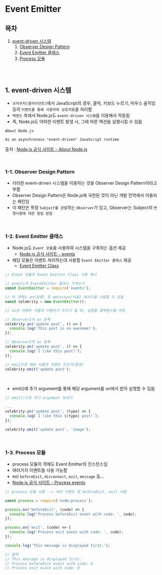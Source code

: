 # Event Emitter

## 목차

1. [event-driven 시스템](#1-event-driven-시스템)
    1. [Observer Design Pattern](#1-1-observer-design-pattern)
    2. [Event Emitter 클래스](#1-2-event-emitter-클래스)
    3. [Process 모듈](#1-3-process-모듈)

<br/>
<br/>

## 1. event-driven 시스템

- `브라우저(클라이언트)`에서 JavaScript의 경우, 클릭, 키보드 누르기, 마우스 움직임 등의 `이벤트를 통해 사용자와 상호작용`을 처리함
- `백엔드` 측에서 Node.js도 `event-driven 시스템`을 이용해서 작동됨
- 즉, Node.js도 어떠한 이벤트 발생 시, 그에 따른 액션을 실행시킬 수 있음

```
About Node.js

As an asynchronous "event-driven" JavaScript runtime
```

출처 : [Node.js 공식 사이트 - About Node.js](https://nodejs.org/en/about)

<br/>

### 1-1. Observer Design Pattern

- 이러한 event-driven 시스템을 이용하는 것을 Observer Design Pattern이라고 부름
- Observer Design Pattern은 Node.js에 국한된 것이 아닌 개발 전역에서 이용되는 패턴임
- 이 패턴은 특정 `Subject를 관찰`하는 `Observer`가 있고, Observer는 Subject의 `변경사항에 대한 알림 받음`

<br/>

### 1-2. Event Emitter 클래스

- Node.js도 `Event 모듈`을 사용하여 시스템을 구축하는 옵션 제공
  - [Node.js 공식 사이트 - events](https://nodejs.org/api/events.html#events)
- 해당 모듈은 이벤트 처리하는데 사용할 `Event Emitter 클래스` 제공
  - [Event Emitter Class](https://nodejs.org/api/events.html#class-eventemitter)

```javascript
// Event 모듈의 Event Emitter Class 사용 예시

// events의 EventEmitter 클래스 가져오기
const EventEmitter = require('events');

// 이 객체는 on(등록) 및 emission(사용) 메서드를 사용할 수 있음
const celebrity = new EventEmitter();

// on은 이벤트 이름과 이벤트가 트리거 될 때, 실행할 콜백함수를 지정

// Observer1의 on 등록
celebrity.on('update post', () => {
  console.log('This post is so awesome!');
});

// Observer2의 on 등록
celebrity.on('update post', () => {
  console.log('I like this post!');
});

// emit으로 해당 이름의 이벤트 트리거(발생)
celebrity.emit('update post');
```

<br/>

- emit()에 추가 argument를 통해 해당 argument를 on에서 받아 실행할 수 있음

```javascript
// emit()으로 추가 argument 보내기

...
celebrity.on('update post', (type) => {
  console.log(`I like this ${type} post!`);
});

celebrity.emit('update post', 'image');
```

<br/>

### 1-3. Process 모듈

- process 모듈의 객체도 Event Emitter의 인스턴스임
- 여러가지 이벤트들 사용 가능함
- ex) `beforeExit`, `disconnect`, `exit`, `message` 등...
- [Node.js 공식 사이트 - Process events](https://nodejs.org/api/process.html#process-events)

```javascript
// process 모듈 사용 --> 여러 이벤트 중 beforeExit, exit 사용

const process = require('node:process');

process.on('beforeExit', (code) => {
  console.log('Process beforeExit event with code: ', code);
});

process.on('exit', (code) => {
  console.log('Process exit event with code: ', code);
});

console.log('This message is displayed first.');

// 출력
// This message is displayed first.
// Process beforeExit event with code: 0
// Process exit event with code: 0
```
